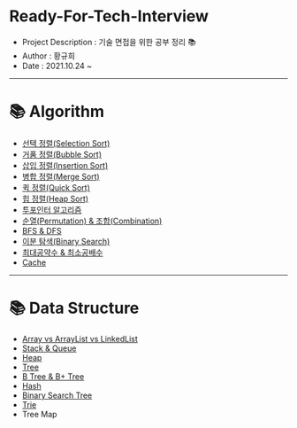 # Ready-For-Tech-Interview  
* Project Description : 기술 면접을 위한 공부 정리 📚️
* Author : 황규희  
* Date : 2021.10.24 ~  
------------------------------------------------
# 📚️ Algorithm 
* [선택 정렬(Selection Sort)](https://github.com/hiheehee/Ready-For-Tech-Interview/blob/main/Algorithm/Sort/Selection%20sort.md)
* [거품 정렬(Bubble Sort)](https://github.com/hiheehee/Ready-For-Tech-Interview/blob/main/Algorithm/Sort/Bubble%20Sort.md)
* [삽입 정렬(Insertion Sort)](https://github.com/hiheehee/Ready-For-Tech-Interview/blob/main/Algorithm/Sort/Insertion%20Sort.md)
* [병합 정렬(Merge Sort)](https://github.com/hiheehee/Ready-For-Tech-Interview/blob/main/Algorithm/Sort/Merge%20Sort.md)
* [퀵 정렬(Quick Sort)](https://github.com/hiheehee/Ready-For-Tech-Interview/blob/main/Algorithm/Sort/Quick%20Sort.md)
* [힙 정렬(Heap Sort)](https://github.com/hiheehee/Ready-For-Tech-Interview/blob/main/Algorithm/Sort/Heap%20Sort.md)
* [투포인터 알고리즘](https://github.com/hiheehee/Ready-For-Tech-Interview/blob/main/Algorithm/Two%20Pointers.md)
* [순열(Permutation) & 조합(Combination)](https://github.com/hiheehee/Ready-For-Tech-Interview/blob/main/Algorithm/Permutation%20%26%20Combination.md)
* [BFS & DFS](https://github.com/hiheehee/Ready-For-Tech-Interview/blob/main/Algorithm/BFS%20%26%20DFS.md)
* [이분 탐색(Binary Search)](https://github.com/hiheehee/Ready-For-Tech-Interview/blob/main/Algorithm/Binary%20Search.md)
* [최대공약수 & 최소공배수](https://github.com/hiheehee/Ready-For-Tech-Interview/blob/main/Algorithm/GCD%20%26%20LCM.md)
* [Cache](https://github.com/hiheehee/Ready-For-Tech-Interview/blob/main/Algorithm/Cache.md)
------------------------------------------------
# 📚️ Data Structure
* [Array vs ArrayList vs LinkedList](https://github.com/hiheehee/Ready-For-Tech-Interview/blob/main/Data%20Structure/Array%20vs%20Dynamic%20Array%20vs%20LinkedList.md)
* [Stack & Queue](https://github.com/hiheehee/Ready-For-Tech-Interview/edit/main/Data%20Structure/Stack%20&%20Queue.md)
* [Heap](https://github.com/hiheehee/Ready-For-Tech-Interview/blob/main/Data%20Structure/Heap.md)
* [Tree](https://github.com/hiheehee/Ready-For-Tech-Interview/blob/main/Data%20Structure/Tree.md)
* [B Tree & B+ Tree](https://github.com/hiheehee/Ready-For-Tech-Interview/blob/main/Data%20Structure/B%20Tree%20%26%20B%2B%20Tree.md)
* [Hash](https://github.com/hiheehee/Ready-For-Tech-Interview/blob/main/Data%20Structure/Hash.md)
* [Binary Search Tree](https://github.com/hiheehee/Ready-For-Tech-Interview/blob/main/Data%20Structure/Binary%20Search%20Tree.md)
* [Trie](https://github.com/hiheehee/Ready-For-Tech-Interview/blob/main/Data%20Structure/Trie.md)
* Tree Map
